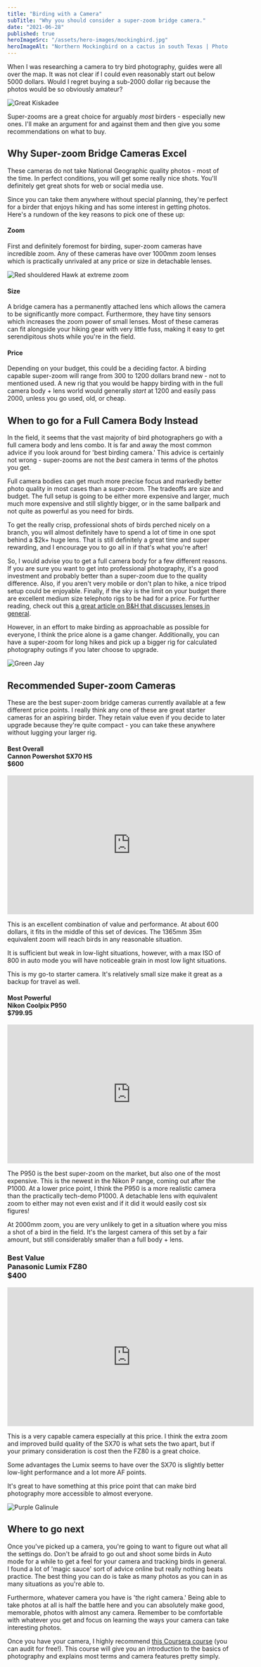 ```yaml
---
title: "Birding with a Camera"
subTitle: "Why you should consider a super-zoom bridge camera."
date: "2021-06-28"
published: true
heroImageSrc: "/assets/hero-images/mockingbird.jpg"
heroImageAlt: "Northern Mockingbird on a cactus in south Texas | Photo by searchingforbirds.com"
---
```


When I was researching a camera to try bird photography, guides were all over the map. It was not clear if I could even reasonably start out below 5000 dollars. Would I regret buying a sub-2000 dollar rig because the photos would be so
obviously amateur?

![Great Kiskadee](/assets/birding-with-a-camera/kiskadee.jpg "Example of a nice superzoom photo. Great Kiskadee in South Texas | Image by searchingforbirds.com")

Super-zooms are a great choice for arguably *most* birders - especially new ones. I'll make an argument for and against them and then give you some recommendations on what to buy.

## Why Super-zoom Bridge Cameras Excel

These cameras do not take National Geographic quality photos - most of the time. In perfect conditions, you will get some really nice shots. You'll definitely get great shots for web or social media use.

Since you can take them anywhere without special planning, they're perfect for a birder that enjoys hiking and has some interest in getting photos. Here's a rundown of the key reasons to pick one of these up:

#### Zoom
First and definitely foremost for birding, super-zoom cameras have  incredible zoom. Any of these cameras have over 1000mm zoom lenses which is practically unrivaled at any price or size in detachable lenses.

![Red shouldered Hawk at extreme zoom](/assets/birding-with-a-camera/high-zoom.jpg "This photo of a Red-shouldered Hawk was taken at extreme zoom from across a river - a distance of nearly 200 yards | Image by searchingforbirds.com")

#### Size
A bridge camera has a permanently attached lens which allows the camera to be significantly more compact. Furthermore, they have tiny sensors which increases the zoom power of small lenses. Most of these cameras can fit alongside your hiking gear with very little fuss, making it easy to get serendipitous shots while you're in the field.

#### Price
Depending on your budget, this could be a deciding factor. A birding capable super-zoom will range from 300 to 1200 dollars brand new - not to mentioned used. A new rig that you would be happy birding with in the full camera body + lens world would generally *start* at 1200 and easily pass 2000, unless you go used, old, or cheap.

## When to go for a Full Camera Body Instead

In the field, it seems that the vast majority of bird photographers go with a full camera body and lens combo. It is far and away the most common advice if you look around for 'best birding camera.' This advice is certainly not wrong - super-zooms are not the *best* camera in terms of the photos you get.

Full camera bodies can get much more precise focus and markedly better photo quality in most cases than a super-zoom. The tradeoffs are size and budget. The full setup is going to be either more expensive and larger, much much more expensive and still slightly bigger, or in the same ballpark and not quite as powerful as you need for birds.

To get the really crisp, professional shots of birds perched nicely on a branch, you will almost definitely have to spend a lot of time in one spot behind a $2k+ huge lens. That is still definitely a great time and super rewarding, and I encourage you to go all in if that's what you're after!

So, I would advise you to get a full camera body for a few different reasons. If you are sure you want to get into professional photography, it's a good investment and probably better than a super-zoom due to the quality difference. Also, if you aren't very mobile or don't plan to hike, a nice tripod setup could be enjoyable. Finally, if the sky is the limit on your budget there are excellent medium size telephoto rigs to be had for a price. For further reading, check out this [a great article on
B&H that discusses lenses in general](https://www.bhphotovideo.com/explora/photography/tips-and-solutions/guide-birding-long-lenses).

However, in an effort to make birding as approachable as possible for everyone, I think the price alone is a game changer. Additionally, you can have a super-zoom for long hikes and pick up a bigger rig for calculated photography outings if you later choose to upgrade.

![Green Jay](/assets/birding-with-a-camera/green-jay.jpg "This photo of a Green Jay was taken relatively close-up from a bird blind. A full camera body may have produced a much crisper photo with better depth of field, but the superzoom certainly does not disappoint. | Image by searchingforbirds.com")

## Recommended Super-zoom Cameras

These are the best super-zoom bridge cameras currently available at a few different price points. I really think any one
of these are great starter cameras for an aspiring birder. They retain value even if you decide to later upgrade because 
they're quite compact - you can take these anywhere without lugging your larger rig.

#### Best Overall <br/> Cannon Powershot SX70 HS <br/> $600

<iframe width="560" height="315" src="https://www.youtube.com/embed/oIC5zTZL-1A" title="YouTube video player" frameborder="0" allow="accelerometer; autoplay; clipboard-write; encrypted-media; gyroscope; picture-in-picture" allowfullscreen></iframe>

This is an excellent combination of value and performance. At about 600 dollars, it fits in the middle of this set of
devices. The 1365mm 35m equivalent zoom will reach birds in any reasonable situation.

It is sufficient but weak in low-light situations, however, with a max ISO of 800 in auto mode you will have noticeable
grain in most low light situations.

This is my go-to starter camera. It's relatively small size make it great as a backup for travel as well.

#### Most Powerful <br/> Nikon Coolpix P950 <br/> $799.95

<iframe width="560" height="315" src="https://www.youtube.com/embed/ve4gbKIBFEE" title="YouTube video player" frameborder="0" allow="accelerometer; autoplay; clipboard-write; encrypted-media; gyroscope; picture-in-picture" allowfullscreen></iframe>

The P950 is the best super-zoom on the market, but also one of the most expensive. This is the newest in the Nikon P range, coming out after the P1000. At a lower price point, I think the P950 is a more realistic camera than the practically tech-demo P1000. A detachable lens with equivalent zoom to either may not even exist and if it did it would easily cost six figures!

At 2000mm zoom, you are very unlikely to get in a situation where you miss a shot of a bird in the field. It's the largest camera of this set by a fair amount, but still considerably smaller
than a full body + lens.

### Best Value <br/> Panasonic Lumix FZ80 <br /> $400

<iframe width="560" height="315" src="https://www.youtube.com/embed/8ENfdQvxJOY" title="YouTube video player" frameborder="0" allow="accelerometer; autoplay; clipboard-write; encrypted-media; gyroscope; picture-in-picture" allowfullscreen></iframe>

This is a very capable camera especially at this price. I think the extra zoom and improved build quality
of the SX70 is what sets the two apart, but if your primary consideration is cost then the FZ80 is a great choice.

Some advantages the Lumix seems to have over the SX70 is slightly better low-light performance and a lot more AF points.

It's great to have something at this price point that can make bird photography more accessible to almost everyone.

![Purple Galinule](/assets/birding-with-a-camera/purple-galinule.jpg "Purple Galinule photographed from the other side of a medium sized pond. Superzooms make water birds a little more accessible. | Image by searchingforbirds.com")

## Where to go next

Once you've picked up a camera, you're going to want to figure out what all the settings do. Don't be afraid to go out
and shoot some birds in Auto mode for a while to get a feel for your camera and tracking birds in general. I found a lot
of 'magic sauce' sort of advice online but really nothing beats practice. The best thing you can do is take
as many photos as you can in as many situations as you're able to.

Furthermore, whatever camera you have is 'the right camera.' Being able to take photos at all is half the battle here
and you can absolutely make good, memorable, photos with almost any camera. Remember to be comfortable with whatever you get
and focus on learning the ways your camera can take interesting photos.

Once you have your camera, I highly recommend
[this Coursera course](https://www.coursera.org/learn/exposure-photography) (you can audit for free!). This course
will give you an introduction to the basics of photography and explains most terms and camera features pretty simply.



